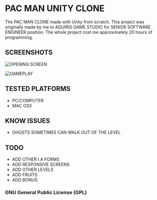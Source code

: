# PAC MAN UNITY CLONE
The PAC MAN CLONE made with Unity from scratch. This project was originally made by me to AQUIRIS GAME STUDIO for SENIOR SOFTWARE ENGINEER position. The whole project cost me approximately 20 hours of programming.

## SCREENSHOTS

![OPENING SCREEN](https://i.imgur.com/PsjJvPU.png)

![GAMEPLAY](https://i.imgur.com/5tfyfSw.png)

## TESTED PLATFORMS
- PC/COMPUTER
- MAC OSX

## KNOW ISSUES
- GHOSTS SOMETIMES CAN WALK OUT OF THE LEVEL

## TODO
- ADD OTHER I.A FORMS
- ADD RESPONSIVE SCREENS
- ADD OTHER LEVELS
- ADD FRUITS 
- ADD BONUS

### GNU General Public License (GPL)

